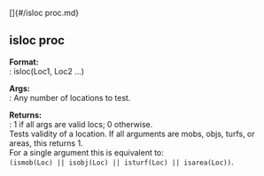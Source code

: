 []{#/isloc proc.md}    
## isloc proc    
**Format:**    
:   isloc(Loc1, Loc2 \...)    
<!-- -->    
**Args:**    
:   Any number of locations to test.    
<!-- -->    
**Returns:**    
:   1 if all args are valid locs; 0 otherwise.    
Tests validity of a location. If all arguments are mobs, objs, turfs, or    
areas, this returns 1.    
For a single argument this is equivalent to:    
`(ismob(Loc) || isobj(Loc) || isturf(Loc) || isarea(Loc))`.  